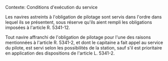 Contexte: Conditions d'exécution du service

Les navires astreints à l'obligation de pilotage sont servis dans l'ordre dans lequel ils se présentent, sous réserve qu'ils aient rempli les obligations imposées à l'article R. 5341-12.

Tout navire affranchi de l'obligation de pilotage pour l'une des raisons mentionnées à l'article R. 5341-2, et dont le capitaine a fait appel au service du pilote, est servi selon les possibilités de la station, sauf s'il est prioritaire en application des dispositions de l'article L. 5341-2.